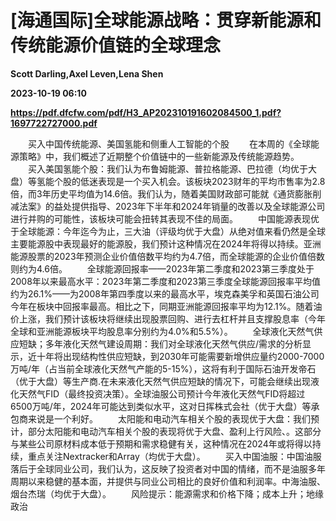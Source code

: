 # [海通国际]全球能源战略：贯穿新能源和传统能源价值链的全球理念
**Scott Darling,Axel Leven,Lena Shen**

**2023-10-19 06:10**

**https://pdf.dfcfw.com/pdf/H3_AP202310191602084500_1.pdf?1697722727000.pdf**

　　买入中国传统能源、美国氢能和侧重人工智能的个股 　　在本周的《全球能源策略》中，我们概述了近期整个价值链中的一些新能源及传统能源趋势。 　　买入美国氢能个股：我们认为布鲁姆能源、普拉格能源、巴拉德（均优于大盘）等氢能个股的低迷表现是一个买入机会。该板块2023财年的平均市售率为2.8倍，而3年历史平均值为14.6倍。我们认为，随着美国财政部可能就《通货膨胀削减法案》的益处提供指导、2023年下半年和2024年销量的改善以及全球能源公司进行并购的可能性，该板块可能会扭转其表现不佳的局面。 　　中国能源表现优于全球能源：今年迄今为止，三大油（评级均优于大盘）从绝对值来看仍然是全球主要能源股中表现最好的能源股，我们预计这种情况在2024年将得以持续。亚洲能源股票的2023年预测企业价值倍数平均约为4.7倍，而全球能源的企业价值倍数则约为4.6倍。 　　全球能源回报率——2023年第二季度和2023第三季度处于2008年以来最高水平：2023年第二季度和2023第三季度全球能源回报率平均值约为26.1%——为2008年第四季度以来的最高水平，埃克森美孚和英国石油公司今年在板块中回报率最高。相比之下，同期亚洲能源回报率平均为12.1%。随着油价上涨，我们预计该板块将继续出现股票回购、进行去杠杆并且支撑股息率（今年全球和亚洲能源板块平均股息率分别约为4.0%和5.5%）。 　　全球液化天然气供应短缺；多年液化天然气建设周期：我们对全球液化天然气供应/需求的分析显示，近十年将出现结构性供应短缺，到2030年可能需要新增供应量约2000-7000万吨/年（占当前全球液化天然气产能的5-15%），这将有利于国际石油开发帝石（优于大盘）等生产商.在未来液化天然气供应短缺的情况下，可能会继续出现液化天然气FID（最终投资决策）。全球油服公司预计今年液化天然气FID将超过6500万吨/年，2024年可能达到类似水平，这对日挥株式会社（优于大盘）等承包商来说是一个利好。 　　太阳能和电动汽车相关个股的表现优于大盘：我们预计，部分太阳能和电动汽车相关个股的表现将优于大盘、盈利上行风险、。这部分与某些公司原材料成本低于预期和需求稳健有关，这种情况在2024年或将得以持续，重点关注Nextracker和Array（均优于大盘）。 　　买入中国油服：中国油服落后于全球同业公司，我们认为，这反映了投资者对中国的情绪，而不是油服多年周期以来稳健的基本面，并提供与同业公司相比的良好价值和利润率。中海油服、烟台杰瑞（均优于大盘）。 　　风险提示：能源需求和价格下降；成本上升；地缘政治